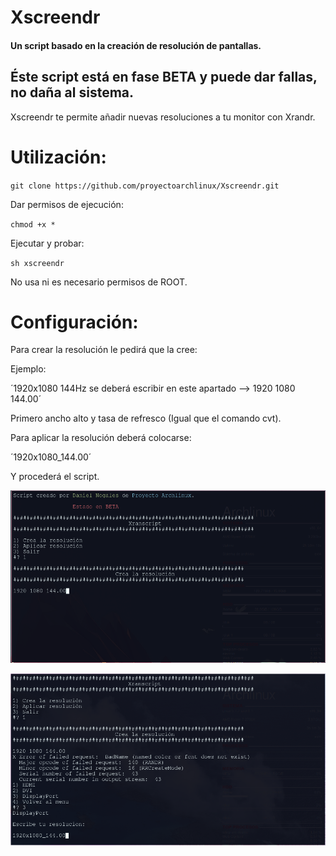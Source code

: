 # Xscreendr
#### Un script basado en la creación de resolución de pantallas.
## Éste script está en fase BETA y puede dar fallas, no daña al sistema.

Xscreendr te permite añadir nuevas resoluciones a tu monitor con Xrandr.

# Utilización:

`git clone https://github.com/proyectoarchlinux/Xscreendr.git`

Dar permisos de ejecución:

`chmod +x *`

Ejecutar y probar:

`sh xscreendr`

No usa ni es necesario permisos de ROOT.

# Configuración:

Para crear la resolución le pedirá que la cree:

Ejemplo:

´1920x1080 144Hz se deberá escribir en este apartado --> 1920 1080 144.00´

Primero ancho alto y tasa de refresco (Igual que el comando cvt).

Para aplicar la resolución deberá colocarse:

´1920x1080_144.00´

Y procederá el script.

<img src="https://raw.githubusercontent.com/proyectoarchlinux/Xscreendr/master/scrip.png"></img>


<img src="https://raw.githubusercontent.com/proyectoarchlinux/Xscreendr/master/script2.png"></img>
